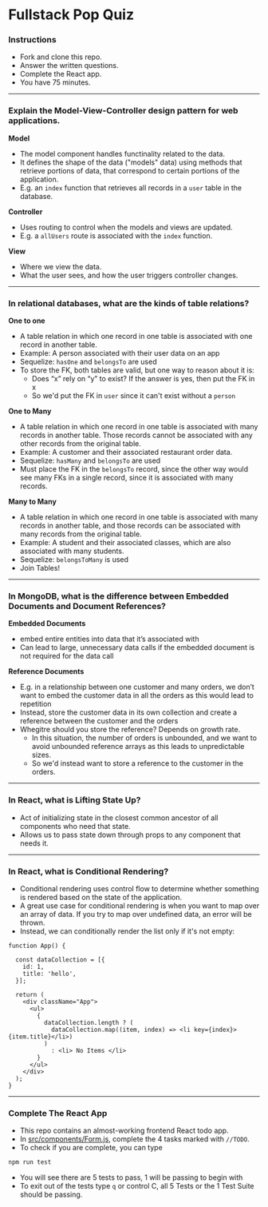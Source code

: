 # Fullstack Pop Quiz

### Instructions
- Fork and clone this repo.
- Answer the written questions.
- Complete the React app.
- You have 75 minutes.

---

### Explain the Model-View-Controller design pattern for web applications.

**Model**
- The model component handles functinality related to the data.
- It defines the shape of the data ("models" data) using methods that retrieve portions of data, that correspond to certain portions of the application.
- E.g. an `index` function that retrieves all records in a `user` table in the database.

**Controller**
- Uses routing to control when the models and views are updated.
- E.g. a `allUsers` route is associated with the `index` function.

**View**
- Where we view the data.
- What the user sees, and how the user triggers controller changes.

---

### In relational databases, what are the kinds of table relations? 

**One to one**
- A table relation in which one record in one table is associated with one record in another table.
- Example: A person associated with their user data on an app
- Sequelize: `hasOne` and `belongsTo` are used
- To store the FK, both tables are valid, but one way to reason about it is:
    - Does “x” rely on “y” to exist? If the answer is yes, then put the FK in x
    - So we'd put the FK in `user` since it can't exist without a `person`


**One to Many**
- A table relation in which one record in one table is associated with many records in another table. Those records cannot be associated with any other records from the original table.
- Example: A customer and their associated restaurant order data.
- Sequelize: `hasMany` and `belongsTo` are used
- Must place the FK in the `belongsTo` record, since the other way would see many FKs in a single record, since it is associated with many records.

**Many to Many**
- A table relation in which one record in one table is associated with many records in another table, and those records can be associated with many records from the original table.
- Example: A student and their associated classes, which are also associated with many students.
- Sequelize: `belongsToMany` is used
- Join Tables!

---
### In MongoDB, what is the difference between Embedded Documents and Document References? 
**Embedded Documents**
- embed entire entities into data that it’s associated with
- Can lead to large, unnecessary data calls if the embedded document is not required for the data call

**Reference Documents**
- E.g. in a relationship between one customer and many orders, we don’t want to embed the customer data in all the orders as this would lead to repetition
- Instead, store the customer data in its own collection and create a reference between the customer and the orders
- Whegitre should you store the reference? Depends on growth rate.
    - In this situation, the number of orders is unbounded, and we want to avoid unbounded reference arrays as this leads to unpredictable sizes.
    - So we'd instead want to store a reference to the customer in the orders.

---

### In React, what is Lifting State Up? 
- Act of initializing state in the closest common ancestor of all components who need that state.
- Allows us to pass state down through props to any component that needs it.

---

### In React, what is Conditional Rendering?
- Conditional rendering uses control flow to determine whether something is rendered based on the state of the application.
- A great use case for conditional rendering is when you want to map over an array of data. If you try to map over undefined data, an error will be thrown.
- Instead, we can conditionally render the list only if it's not empty:

```
function App() {

  const dataCollection = [{
    id: 1,
    title: 'hello',
  }];

  return (
    <div className="App">
      <ul>
        {
          dataCollection.length ? (
            dataCollection.map((item, index) => <li key={index}>{item.title}</li>)
          )
            : <li> No Items </li>
        }
      </ul>
    </div>
  );
}
```

---

### Complete The React App

- This repo contains an almost-working frontend React todo app.
- In [src/components/Form.js](src/components/Form.js), complete the 4 tasks marked with `//TODO`.
- To check if you are complete, you can type
```bash
npm run test
```
- You will see there are 5 tests to pass, 1 will be passing to begin with
- To exit out of the tests type `q` or control C, all 5 Tests or the 1 Test Suite should be passing.
